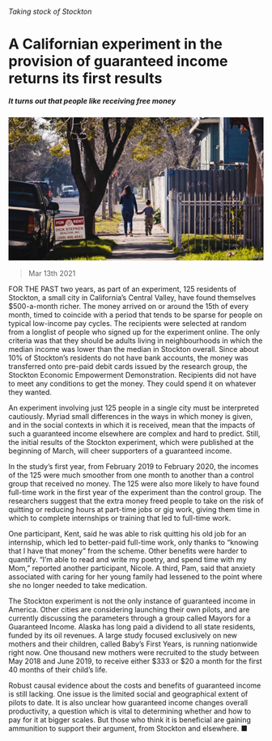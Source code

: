 ###### Taking stock of Stockton

# A Californian experiment in the provision of guaranteed income returns its first results 

##### It turns out that people like receiving free money 

![image](images/20210313_USP004_0.jpg) 

> Mar 13th 2021 


FOR THE PAST two years, as part of an experiment, 125 residents of Stockton, a small city in California’s Central Valley, have found themselves $500-a-month richer. The money arrived on or around the 15th of every month, timed to coincide with a period that tends to be sparse for people on typical low-income pay cycles. The recipients were selected at random from a longlist of people who signed up for the experiment online. The only criteria was that they should be adults living in neighbourhoods in which the median income was lower than the median in Stockton overall. Since about 10% of Stockton’s residents do not have bank accounts, the money was transferred onto pre-paid debit cards issued by the research group, the Stockton Economic Empowerment Demonstration. Recipients did not have to meet any conditions to get the money. They could spend it on whatever they wanted.


An experiment involving just 125 people in a single city must be interpreted cautiously. Myriad small differences in the ways in which money is given, and in the social contexts in which it is received, mean that the impacts of such a guaranteed income elsewhere are complex and hard to predict. Still, the initial results of the Stockton experiment, which were published at the beginning of March, will cheer supporters of a guaranteed income.



In the study’s first year, from February 2019 to February 2020, the incomes of the 125 were much smoother from one month to another than a control group that received no money. The 125 were also more likely to have found full-time work in the first year of the experiment than the control group. The researchers suggest that the extra money freed people to take on the risk of quitting or reducing hours at part-time jobs or gig work, giving them time in which to complete internships or training that led to full-time work.


One participant, Kent, said he was able to risk quitting his old job for an internship, which led to better-paid full-time work, only thanks to “knowing that I have that money” from the scheme. Other benefits were harder to quantify. “I’m able to read and write my poetry, and spend time with my Mom,” reported another participant, Nicole. A third, Pam, said that anxiety associated with caring for her young family had lessened to the point where she no longer needed to take medication.


The Stockton experiment is not the only instance of guaranteed income in America. Other cities are considering launching their own pilots, and are currently discussing the parameters through a group called Mayors for a Guaranteed Income. Alaska has long paid a dividend to all state residents, funded by its oil revenues. A large study focused exclusively on new mothers and their children, called Baby’s First Years, is running nationwide right now. One thousand new mothers were recruited to the study between May 2018 and June 2019, to receive either $333 or $20 a month for the first 40 months of their child’s life.


Robust causal evidence about the costs and benefits of guaranteed income is still lacking. One issue is the limited social and geographical extent of pilots to date. It is also unclear how guaranteed income changes overall productivity, a question which is vital to determining whether and how to pay for it at bigger scales. But those who think it is beneficial are gaining ammunition to support their argument, from Stockton and elsewhere. ■


